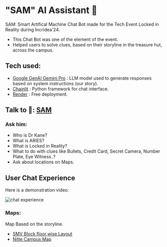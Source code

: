 # "SAM" AI Assistant 🤖
SAM: Smart Artifical Machine Chat Bot made for the Tech Event Locked in Reality during Incridea'24.
- This Chat Bot was one of the element of the event.
- Helped users to solve clues, based on their storyline in the treasure hut, across the campus.

## Tech used:
- [Google GenAI Gemini Pro](https://ai.google/discover/generativeai) : LLM model used to generate responses based on system instructions (our story).
- [Chainlit](https://docs.chainlit.io/get-started/) : Python framework for chat interface.
- [Render](https://docs.render.com/) : Free deployment.

## Talk to 🤖: [SAM](https://lockedinrealitysam.onrender.com/)
### Ask him:
- Who is Dr Kane?
- What is ARIES?
- What is Locked in Reality?
- What to do with clues like Bullets, Credit Card, Secret Camera, Number Plate, Eye Witness..?
- Ask about locations on Maps.

## User Chat Experience

Here is a demonstration video:

![chat experience](https://github.com/user-attachments/assets/90e6b876-993b-4fc3-b338-2c9a95c1b374)

### Maps:
Map Based on the storyline.

- [SMV Block floor wise Layout](https://github.com/iamrajharshit/LockedinReality-SAM/blob/main/maps/SMV%20block%20map.png) 
- [Nitte Campus Map](https://github.com/iamrajharshit/LockedinReality-SAM/blob/main/maps/Nitte%20map.png)



